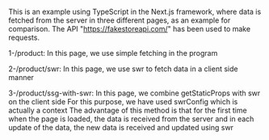 This is an example using TypeScript in the Next.js framework, where data is fetched from the server in three different pages, as an example for comparison. The API "https://fakestoreapi.com/" has been used to make requests.

1-/product: In this page, we use simple fetching in the program

2-/product/swr: In this page, we use swr to fetch data in a client side manner

3-/product/ssg-with-swr: In this page, we combine getStaticProps with swr on the client side For this purpose, we have used swrConfig which is actually a context The advantage of this method is that for the first time when the page is loaded, the data is received from the server and in each update of the data, the new data is received and updated using swr
